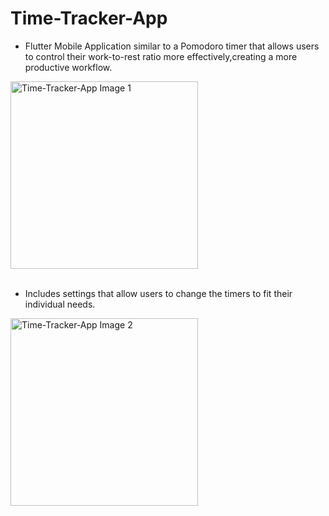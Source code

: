 # Time-Tracker-App
* Flutter Mobile Application similar to a Pomodoro timer that allows users to control their work-to-rest ratio more effectively,creating a more productive workflow.

<img src="https://github.com/user-attachments/assets/3f8532c6-1041-452a-b7a1-636849a5af42" alt="Time-Tracker-App Image 1" width="300"/>
<br><br>

* Includes settings that allow users to change the timers to fit their individual needs.
<img src="https://github.com/user-attachments/assets/5782cf8c-b020-45ba-b7fc-32daa42d0c1e" alt="Time-Tracker-App Image 2" width="300"/>




